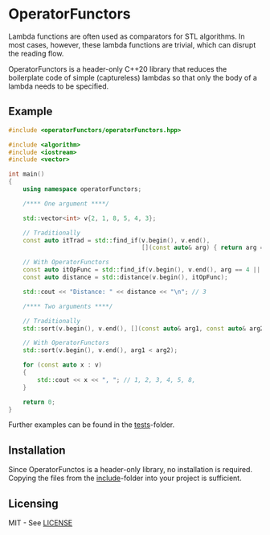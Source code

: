 # OperatorFunctors

Lambda functions are often used as comparators for STL algorithms. In most cases, however, these lambda functions are trivial, which can disrupt the reading flow.

OperatorFunctors is a header-only C++20 library that reduces the boilerplate code of simple (captureless) lambdas so that only the body of a lambda needs to be specified.

## Example

```cpp
#include <operatorFunctors/operatorFunctors.hpp>

#include <algorithm>
#include <iostream>
#include <vector>

int main()
{
    using namespace operatorFunctors;

    /**** One argument ****/

    std::vector<int> v{2, 1, 8, 5, 4, 3};

    // Traditionally
    const auto itTrad = std::find_if(v.begin(), v.end(),
                                     [](const auto& arg) { return arg == 4 || arg == 5; });

    // With OperatorFunctors
    const auto itOpFunc = std::find_if(v.begin(), v.end(), arg == 4 || arg == 5);
    const auto distance = std::distance(v.begin(), itOpFunc);

    std::cout << "Distance: " << distance << "\n"; // 3

    /**** Two arguments ****/

    // Traditionally
    std::sort(v.begin(), v.end(), [](const auto& arg1, const auto& arg2){ return arg1 < arg2; });

    // With OperatorFunctors
    std::sort(v.begin(), v.end(), arg1 < arg2);

    for (const auto x : v)
    {
        std::cout << x << ", "; // 1, 2, 3, 4, 5, 8, 
    }

    return 0;
}
```

Further examples can be found in the [tests](tests)-folder.

## Installation

Since OperatorFunctos is a header-only library, no installation is required. Copying the files from the [include](include)-folder into your project is sufficient.

## Licensing

MIT - See [LICENSE](LICENSE)
